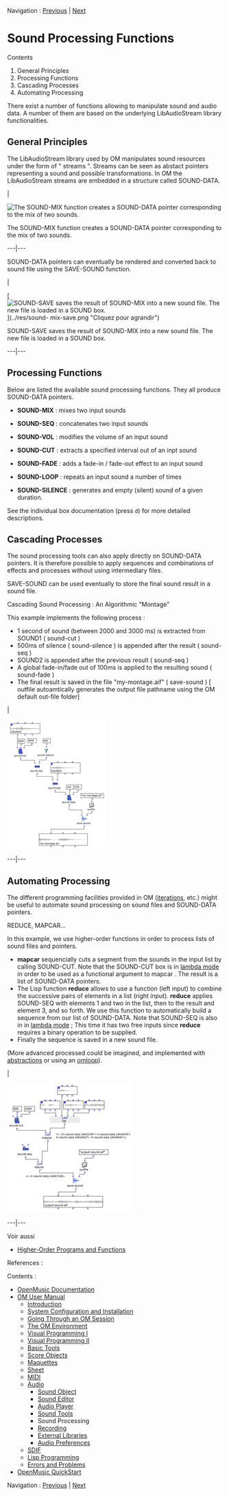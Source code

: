 
Navigation : [Previous](SoundTools "page précédente\(Sound
Tools\)") | [Next](SoundRecording "Next\(Recording\)")

# Sound Processing Functions

Contents

  1. General Principles
  2. Processing Functions
  3. Cascading Processes
  4. Automating Processing

There exist a number of functions allowing to manipulate sound and audio data.
A number of them are based on the underlying LibAudioStream library
functionalities.

## General Principles

The LibAudioStream library used by OM manipulates sound resources under the
form of " streams ".  Streams can be seen as abstact pointers representing a
sound and possible transformations. In OM the LibAudioStream streams are
embedded in a structure called  SOUND-DATA.

|

![The SOUND-MIX function creates a SOUND-DATA pointer corresponding to the mix
of two sounds.](../res/sound-mix.png)

The SOUND-MIX function creates a SOUND-DATA pointer corresponding to the mix
of two sounds.  
  
---|---  
  
SOUND-DATA pointers can eventually be rendered and converted back to sound
file using the SAVE-SOUND function.

|

[![SOUND-SAVE saves the result of SOUND-MIX into a new sound file. The new
file is loaded in a SOUND box.](../res/sound-mix-save_1.png)](../res/sound-
mix-save.png "Cliquez pour agrandir")

SOUND-SAVE saves the result of SOUND-MIX into a new sound file. The new file
is loaded in a SOUND box.  
  
---|---  
  
## Processing Functions

Below are listed the available sound processing functions. They all produce
SOUND-DATA pointers.

  * **SOUND-MIX**  : mixes two input sounds

  * **SOUND-SEQ**  : concatenates two input sounds

  * **SOUND-VOL**  : modifies the volume of an input sound

  * **SOUND-CUT** : extracts a specified interval out of an inpt sound

  * **SOUND-FADE**  : adds a fade-in / fade-out effect to an input sound

  * **SOUND-LOOP**  : repeats an input sound a number of times

  * **SOUND-SILENCE**  : generates and empty (silent) sound of a given duration.

See the individual box documentation (press `d`) for more detailed
descriptions.

## Cascading Processes

The sound processing tools can also apply directly on SOUND-DATA pointers. It
is therefore possible to apply sequences and combinations of effects and
processes without using intermediary files.

SAVE-SOUND can be used eventually to store the final sound result in a sound
file.

Cascading Sound Processing : An Algorithmic "Montage"

This example implements the following process :

  * 1 second of sound (between 2000 and 3000 ms) is extracted from SOUND1 ( sound-cut )
  * 500ms of silence ( sound-silence ) is appended after the result ( sound-seq )
  * SOUND2 is appended after the previous result ( sound-seq )
  * A global fade-in/fade out of 100ms is applied to the resulting sound ( sound-fade )
  * The final result is saved in the file "my-montage.aif" ( save-sound ) [ outfile autoamtically generates the output file pathname using the OM default out-file folder]

|

[![](../res/sound-multi-processing_1.png)](../res/sound-multi-processing.png
"Cliquez pour agrandir")  
  
---|---  
  
## Automating Processing

The different programming facilities provided in OM
([iterations](OMLoop), etc.) might be useful to automate sound processing
on sound files and SOUND-DATA pointers.

REDUCE, MAPCAR...

In this example, we use higher-order functions in order to process lists of
sound files and pointers.

  * **mapcar** sequencially cuts a segment from the sounds in the input list by calling SOUND-CUT. Note that the SOUND-CUT box is in  [lambda mode](LambdaMode) in order to be used as a functional argument to  mapcar . The result is a  list of SOUND-DATA pointers. 
  * The Lisp function **reduce** allows to use a function (left input) to combine the successive pairs of elements in a list (right input). **reduce** applies SOUND-SEQ with elements 1 and two in the list, then to the result and element 3, and so forth. We use this function to automatically build a sequence from our list of SOUND-DATA. Note that SOUND-SEQ is also in in  [lambda mode](LambdaMode) ; This time it has two free inputs since **reduce** requires a binary operation to be supplied.
  * Finally the sequence is saved in a new sound file.

(More advanced processed could be imagined, and implemented with
[abstractions](LambdaPatch) or using an [omloop](LoopGeneral)).

|

[![](../res/sound-reduce_1.png)](../res/sound-reduce.png "Cliquez pour
agrandir")  
  
---|---  
  
Voir aussi

  * [Higher-Order Programs and Functions](HighOrder)

References :

Contents :

  * [OpenMusic Documentation](OM-Documentation)
  * [OM User Manual](OM-User-Manual)
    * [Introduction](00-Contents)
    * [System Configuration and Installation](Installation)
    * [Going Through an OM Session](Goingthrough)
    * [The OM Environment](Environment)
    * [Visual Programming I](BasicVisualProgramming)
    * [Visual Programming II](AdvancedVisualProgramming)
    * [Basic Tools](BasicObjects)
    * [Score Objects](ScoreObjects)
    * [Maquettes](Maquettes)
    * [Sheet](Sheet)
    * [MIDI](MIDI)
    * [Audio](Audio)
      * [Sound Object](Sound)
      * [Sound Editor](SoundEditor)
      * [Audio Player](AudioPlayer)
      * [Sound Tools](SoundTools)
      * Sound Processing
      * [Recording](SoundRecording)
      * [External Libraries](Externals)
      * [Audio Preferences](SoundPreferences)
    * [SDIF](SDIF)
    * [Lisp Programming](Lisp)
    * [Errors and Problems](errors)
  * [OpenMusic QuickStart](QuickStart-Chapters)

Navigation : [Previous](SoundTools "page précédente\(Sound
Tools\)") | [Next](SoundRecording "Next\(Recording\)")


